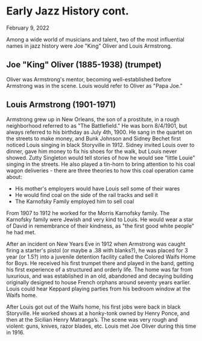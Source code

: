 # Early Jazz History cont.
February 9, 2022

Among a wide world of musicians and talent, two of the most influential names in jazz history were Joe "King" Oliver and Louis Armstrong.

## Joe "King" Oliver (1885-1938) (trumpet)
Oliver was Armstrong's mentor, becoming well-established before Armstrong was in the scene. Louis would refer to Oliver as "Papa Joe." 

## Louis Armstrong (1901-1971)
Armstrong grew up in New Orleans, the son of a prostitute, in a rough neighborhood referred to as "The Battlefield." He was born 8/4/1901, but always referred to his birthday as July 4th, 1900. He sang in the quartet on the streets to make money, and Bunk Johnson and Sidney Bechet first noticed Louis singing in black Storyville in 1912. Sidney invited Louis over to dinner, gave him money to fix his shoes for the walk, but Louis never showed. Zutty Singleton would tell stories of how he would see “little Louie” singing in the streets. He also played a tin-horn to bring attention to his coal wagon deliveries - there are three theories to how this coal operation came about:
- His mother's employers would have Louis sell some of their wares
- He would find coal on the side of the rail tracks and sell it
- The Karnofsky Family employed him to sell coal

From 1907 to 1912 he worked for the Morris Karnofsky family. The Karnofsky family were Jewish and very kind to Louis. He would wear a star of David in remembrance of their kindness, as "the first good white people" he had met.

After an incident on New Years Eve in 1912 when Armstrong was caught firing a starter's pistol (or maybe a .38 with blanks?), he was placed for 3 year (or 1.5?) into a juvenile detention facility called the Colored Waifs Home for Boys. He received his first trumpet there and played in the band, getting his first experience of a structured and orderly life. The home was far from luxurious, and was established in an old, abandoned and decaying building originally designed to house French orphans around seventy years earlier. Louis could hear Keppard playing parties from his bedroom window at the Waifs home.

After Louis got out of the Waifs home, his first jobs were back in black Storyville. He worked shows at a honky-tonk owned by Henry Ponce, and then at the Sicilian Henry Matranga’s. The scene was very rough and violent: guns, knives, razor blades, etc. Louis met Joe Oliver during this time in 1916.